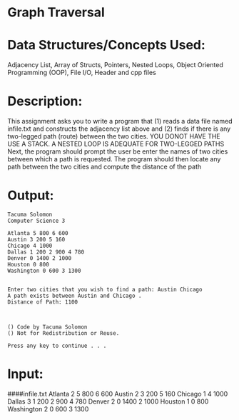 Graph Traversal
===============


Data Structures/Concepts Used:
==============================
Adjacency List, Array of Structs, Pointers, Nested Loops,
Object Oriented Programming (OOP), File I/O, Header and cpp files


Description:
============
This assignment asks you to write a program that 
	(1) reads a data file named infile.txt and constructs the adjacency list above and 
	(2) finds if there is any two-legged path (route) between the two cities.
YOU DONOT HAVE THE USE A STACK. A NESTED LOOP IS ADEQUATE FOR TWO-LEGGED PATHS
Next, the program should prompt the user be enter the names of two cities 
between which a path is requested. The program should then locate any path 
between the two cities and compute the distance of the path


Output:
=======
	Tacuma Solomon
	Computer Science 3

	Atlanta 5 800 6 600
	Austin 3 200 5 160
	Chicago 4 1000
	Dallas 1 200 2 900 4 780
	Denver 0 1400 2 1000
	Houston 0 800
	Washington 0 600 3 1300


	Enter two cities that you wish to find a path: Austin Chicago
	A path exists between Austin and Chicago .
	Distance of Path: 1100



	() Code by Tacuma Solomon
	() Not for Redistribution or Reuse.

	Press any key to continue . . .


Input:
======
####infile.txt
	Atlanta 2 5 800   6 600
	Austin  2 3 200 5 160
	Chicago 1 4 1000
	Dallas 3 1 200 2 900 4 780
	Denver 2 0 1400 2 1000
	Houston 1 0 800
	Washington 2 0 600 3 1300